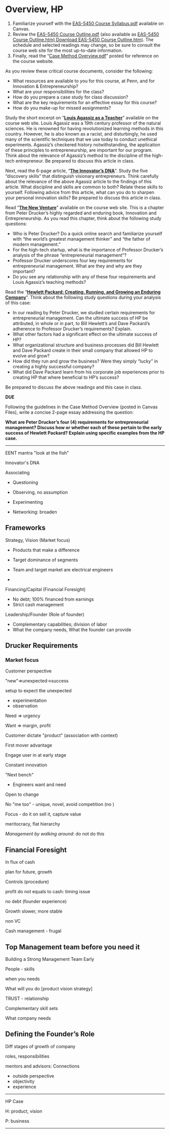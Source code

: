 # Overview, HP

1. Familiarize yourself with the [EAS-5450 Course Syllabus.pdf](https://canvas.upenn.edu/courses/1840993/files/142727079?wrap=1) available on Canvas. 
2. Review the [EAS-5450 Course Outline.pdf](https://canvas.upenn.edu/courses/1840993/files/142727082?wrap=1) (also available as [EAS-5450 Course Outline.htm)](https://canvas.upenn.edu/courses/1840993/files/142727081?wrap=1)[ Download EAS-5450 Course Outline.htm)](https://canvas.upenn.edu/courses/1840993/files/142727081/download?download_frd=1). The schedule and selected readings may change, so be sure to consult the course web site for the most up-to-date information. 
3. Finally, read the “[Case Method Overview.pdf](https://canvas.upenn.edu/courses/1840993/files/142002992?wrap=1)” posted for reference on the course website. 

As you review these critical course documents, consider the following:

- What resources are available to you for this course, at Penn, and for Innovation & Entrepreneurship?
- What are your responsibilities for the class?
- How do you prepare a case study for class discussion?
- What are the key requirements for an effective essay for this course?
- How do you make-up for missed assignments?

Study the short excerpt on “[**Louis Agassiz as a Teacher**](https://canvas.upenn.edu/courses/1840993/files/142003009?wrap=1)” available on the course web site. Louis Agassiz was a 19th century professor of the natural sciences. He is renowned for having revolutionized learning methods in this country. However, he is also known as a racist, and disturbingly, he used many of the scientific techniques that we use today to conduct unethical experiments. Agassiz’s checkered history notwithstanding, the application of these principles to entrepreneurship, are important for our program. Think about the relevance of Agassiz’s method to the discipline of the high-tech entrepreneur. Be prepared to discuss this article in class.

Next, read the 6-page article, “[**The Innovator’s DNA**](https://hbsp.harvard.edu/tu/677dec31)”. Study the five “discovery skills” that distinguish visionary entrepreneurs. Think carefully about the relevance of the above Agassiz article to the findings of this article. What discipline and skills are common to both? Relate these skills to yourself. Following advice from this article, what can you do to sharpen your personal innovation skills? Be prepared to discuss this article in class.

Read “[**The New Venture**](https://canvas.upenn.edu/courses/1840993/files/142002996/download?wrap=1)" available on the course web site. This is a chapter from Peter Drucker’s highly regarded and enduring book, Innovation and Entrepreneurship. As you read this chapter, think about the following study questions:

- Who is Peter Drucker? Do a quick online search and familiarize yourself with “the world’s greatest management thinker” and “the father of modern management.”
- For the high-tech startup, what is the importance of Professor Drucker’s analysis of the phrase “entrepreneurial management”?
- Professor Drucker underscores four key requirements for entrepreneurial management. What are they and why are they important?
- Do you see any relationship with any of these four requirements and Louis Agassiz’s teaching methods?

Read the “[**Hewlett Packard: Creating, Running, and Growing an Enduring Company**](https://hbsp.harvard.edu/tu/641488d1)”. Think about the following study questions during your analysis of this case:

- In our reading by Peter Drucker, we studied certain requirements for entrepreneurial management. Can the ultimate success of HP be attributed, in whole or in part, to Bill Hewlett’s and Dave Packard’s adherence to Professor Drucker’s requirements? Explain.
- What other factors had a significant effect on the ultimate success of HP?
- What organizational structure and business processes did Bill Hewlett and Dave Packard create in their small company that allowed HP to evolve and grow?
- How did they run and grow the business? Were they simply “lucky” in creating a highly successful company?
- What did Dave Packard learn from his corporate job experiences prior to creating HP that where beneficial to HP’s success?

Be prepared to discuss the above readings and this case in class.

**DUE**

Following the guidelines in the Case Method Overview (posted in Canvas Files), write a concise 2-page essay addressing the question:

**What are Peter Drucker’s four (4) requirements for entrepreneurial management? Discuss how or whether each of these pertain to the early success of Hewlett Packard? Explain using specific examples from the HP case.** 

---

EENT mantra "look at the fish"

Innovator's DNA

Associating

- Questioning

- Observing, no assumption

- Experimenting

- Networking: broaden

## Frameworks

Strategy, Vision (Market focus)

- Products that make a difference
- Target dominance of segments
- Team and target market are electrical engineers

- 

Financing/Capital (Financial Foresight)

- No debt; 100% financed from earnings
- Strict cash management

Leadership/Founder (Role of founder)

- Complementary capabilities; division of labor
- What the company needs, What the founder can provide

## Drucker Requirements

### Market focus

Customer perspective

"new"=>unexpected->success

setup to expect the unexpected

- experimentation
- observation

Need => urgency

Want => margin, profit

Customer dictate "product" (association with context)

First mover advantage

Engage user in at early stage



Constant innovation

"Next bench"

- Engineers want and need

Open to change

No "me too" - unique, novel, avoid competition (no )

Focus - do it on sell it, capture value

meritocracy, flat hierarchy

*Management by walking around*: do not do this

## Financial Foresight

ln flux of cash

plan for future, growth



Controls (procedure)

profit do not equals to cash: timing issue

no debt (founder experience)

Growth slower, more stable

non VC

Cash management - frugal



## Top Management team before you need it

Building a Strong Management Team Early

People - skills 

when you needs

What will you do [product vision strategy]

TRUST - relationship

Complementary skill sets

What company needs

## Defining the Founder’s Role

Diff stages of growth of company

roles, responsibilities

mentors and advisors: Connections

- outside perspective
- objectivity
- experience

---

HP Case

H: product, vision

P: business

---

